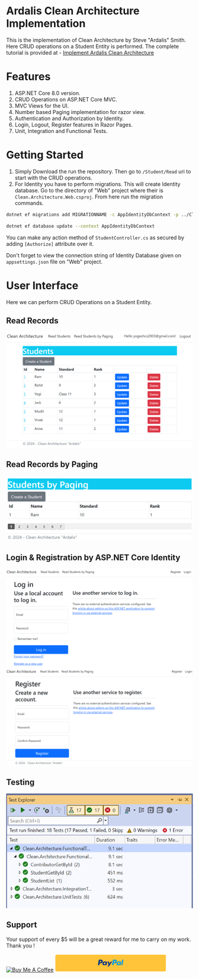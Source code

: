 # Ardalis Clean Architecture Implementation
This is the implementation of Clean Architecture by Steve "Ardalis" Smith. Here CRUD operations on a Student Entity is performed. The complete tutorial is provided at - <a href="https://www.yogihosting.com/aspnet-core-clean-architecuture-ardalis-steve-smith/">Implement Ardalis Clean Architecture</a>

# Features
1. ASP.NET Core 8.0 version.
2. CRUD Operations on ASP.NET Core MVC.
3. MVC Views for the UI.
4. Number based Paging implementation for razor view.
5. Authentication and Authorization by Identity.
6. Login, Logout, Register features in Razor Pages.
7. Unit, Integration and Functional Tests.

# Getting Started
1. Simply Download the run the repository. Then go to `/Student/Read` uri to start with the CRUD operations. 
2. For Identity you have to perform migrations. This will create Identity database.
Go to the directory of "Web" project where their is `Clean.Architecture.Web.csproj`. From here run the migration commands.

```sh
dotnet ef migrations add MIGRATIONNAME -c AppIdentityDbContext -p ../Clean.Architecture.Infrastructure/Clean.Architecture.Infrastructure.csproj -s Clean.Architecture.Web.csproj -o Data/Migrations
```

```sh
dotnet ef database update --context AppIdentityDbContext
```

You can make any action method of `StudentController.cs` as secured by adding `[Authorize]` attribute over it.

Don't forget to view the connection string of Identity Database given on `appsettings.json` file on "Web" project.

# User Interface
Here we can perform CRUD Operations on a Student Entity.

## Read Records

<img src="Images/read.png" alt="read feature"  title="Read Feature">

## Read Records by Paging

<img src="Images/paging.png" alt="paging feature"  title="Paging Feature">

## Login & Registration by ASP.NET Core Identity

<img src="Images/login.png" alt="login feature"  title="Login Feature">

<img src="Images/register.png" alt="register feature"  title="Register Feature">

## Testing

<img src="Images/test.png" alt="test feature"  title="Test Feature">

## Support

Your support of every $5 will be a great reward for me to carry on my work. Thank you !

<a href="https://www.buymeacoffee.com/YogYogi" target="_blank"><img src="https://cdn.buymeacoffee.com/buttons/v2/default-yellow.png" alt="Buy Me A Coffee" width="200"  style="height: 60px !important;width: 200px !important;" ></a>
<a href="https://www.paypal.com/paypalme/yogihosting" target="_blank"><img src="https://raw.githubusercontent.com/yogyogi/yogyogi/main/paypal.png" alt="Paypal Me" width="300"></a>
